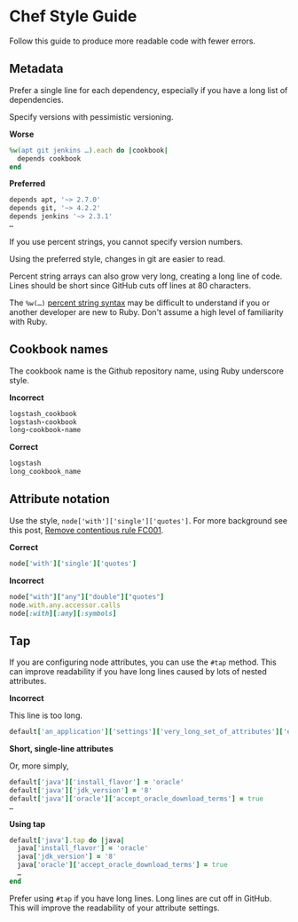 # Chef Style Guide

Follow this guide to produce more readable code with fewer errors.

## Metadata

Prefer a single line for each dependency, especially if you have a long list of dependencies.

Specify versions with pessimistic versioning.

**Worse**

```ruby
%w(apt git jenkins …).each do |cookbook|
  depends cookbook
end
```

**Preferred**

```ruby
depends apt, '~> 2.7.0'
depends git, '~> 4.2.2'
depends jenkins '~> 2.3.1'
…
```

If you use percent strings, you cannot specify version numbers.

Using the preferred style, changes in git are easier to read.

Percent string arrays can also grow very long, creating a long line of code. Lines should be short since GitHub cuts off lines at 80 characters.


The `%w(…)` [percent string syntax](http://www.ruby-doc.org/core-2.2.0/doc/syntax/literals_rdoc.html#label-Percent+Strings) may be difficult to understand if you or another developer are new to Ruby. Don't assume a high level of familiarity with Ruby.

## Cookbook names

The cookbook name is the Github repository name, using Ruby underscore style.

**Incorrect**

```ruby
logstash_cookbook
logstash-cookbook
long-cookbook-name
```

**Correct**

```ruby
logstash
long_cookbook_name
```

## Attribute notation

Use the style, `node['with']['single']['quotes']`. For more background see this post, [Remove contentious rule FC001](https://github.com/acrmp/foodcritic/issues/86).

**Correct**

```ruby
node['with']['single']['quotes']
```

**Incorrect**

```ruby
node["with"]["any"]["double"]["quotes"]
node.with.any.accessor.calls
node[:with][:any][:symbols]
```

## Tap

If you are configuring node attributes, you can use the `#tap` method. This can improve readability if you have long lines caused by lots of nested attributes.

**Incorrect**

This line is too long.

```ruby
default['an_application']['settings']['very_long_set_of_attributes']['even_more_configuration']['this_is_very_long'] = true
```

**Short, single-line attributes**

Or, more simply,

```ruby
default['java']['install_flavor'] = 'oracle'
default['java']['jdk_version'] = '8'
default['java']['oracle']['accept_oracle_download_terms'] = true
…
```

**Using tap**

```ruby
default['java'].tap do |java|
  java['install_flavor'] = 'oracle'
  java['jdk_version'] = '8'
  java['oracle']['accept_oracle_download_terms'] = true
  …
end
```

Prefer using `#tap` if you have long lines. Long lines are cut off in GitHub. This will improve the readability of your attribute settings.

